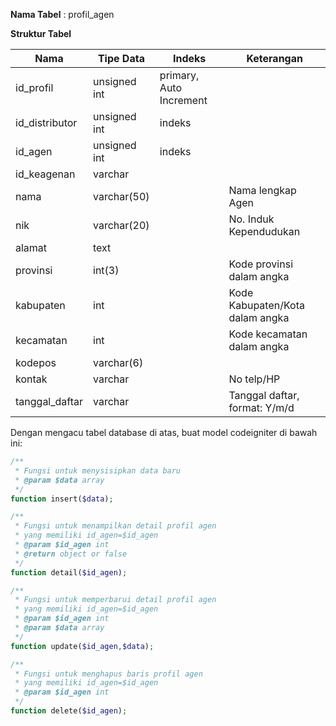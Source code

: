 **Nama Tabel** : profil_agen

**Struktur Tabel**
<table>
  <thead>
    <tr>
      <th>Nama</th>
      <th>Tipe Data</th>
      <th>Indeks</th>
      <th>Keterangan</th>
    </tr>
  </thead>
  <tbody>
    <tr>
      <td>id_profil</td>
      <td>unsigned int</td>
      <td>primary, Auto Increment</td>
      <td></td>
    </tr>
    <tr>
      <td>id_distributor</td>
      <td>unsigned int</td>
      <td>indeks</td>
      <td></td>
    </tr>
    <tr>
      <td>id_agen</td>
      <td>unsigned int</td>
      <td>indeks</td>
      <td></td>
    </tr>
    <tr>
      <td>id_keagenan</td>
      <td>varchar</td>
      <td></td>
      <td></td>
    </tr>
    <tr>
      <td>nama</td>
      <td>varchar(50)</td>
      <td></td>
      <td>Nama lengkap Agen</td>
    </tr>
    <tr>
      <td>nik</td>
      <td>varchar(20)</td>
      <td></td>
      <td>No. Induk Kependudukan</td>
    </tr>
    <tr>
      <td>alamat</td>
      <td>text</td>
      <td></td>
      <td></td>
    </tr>
    <tr>
      <td>provinsi</td>
      <td>int(3)</td>
      <td></td>
      <td>Kode provinsi dalam angka</td>
    </tr>
    <tr>
      <td>kabupaten</td>
      <td>int</td>
      <td></td>
      <td>Kode Kabupaten/Kota dalam angka</td>
    </tr>
    <tr>
      <td>kecamatan</td>
      <td>int</td>
      <td></td>
      <td>Kode kecamatan dalam angka</td>
    </tr>
    <tr>
      <td>kodepos</td>
      <td>varchar(6)</td>
      <td></td>
      <td></td>
    </tr>
    <tr>
      <td>kontak</td>
      <td>varchar</td>
      <td></td>
      <td>No telp/HP</td>
    </tr>
    <tr>
      <td>tanggal_daftar</td>
      <td>varchar</td>
      <td></td>
      <td>Tanggal daftar, format: Y/m/d</td>
    </tr>
  </tbody>
</table>

Dengan mengacu tabel database di atas, buat model codeigniter di bawah ini:
```php
/**
 * Fungsi untuk menysisipkan data baru
 * @param $data array
 */
function insert($data);

/**
 * Fungsi untuk menampilkan detail profil agen
 * yang memiliki id_agen=$id_agen
 * @param $id_agen int
 * @return object or false
 */
function detail($id_agen);

/**
 * Fungsi untuk memperbarui detail profil agen
 * yang memiliki id_agen=$id_agen
 * @param $id_agen int
 * @param $data array
 */
function update($id_agen,$data);

/**
 * Fungsi untuk menghapus baris profil agen
 * yang memiliki id_agen=$id_agen
 * @param $id_agen int
 */
function delete($id_agen);
```
